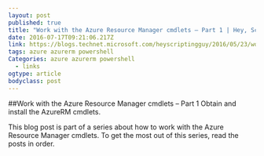 ```yaml
---
layout: post 
published: true 
title: "Work with the Azure Resource Manager cmdlets – Part 1 | Hey, Scripting Guy! Blog" 
date: 2016-07-17T09:21:06.217Z 
link: https://blogs.technet.microsoft.com/heyscriptingguy/2016/05/23/work-with-the-azurerm-cmdlets-part-1/ 
tags: azure azurerm powershell
Categories: azure azurerm powershell
  - links
ogtype: article 
bodyclass: post 
---
```


##Work with the Azure Resource Manager cmdlets – Part 1
Obtain and install the AzureRM cmdlets.

This blog post is part of a series about how to work with the Azure Resource Manager cmdlets. To get the most out of this series, read the posts in order.